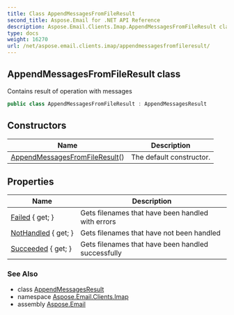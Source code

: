 ```yaml
---
title: Class AppendMessagesFromFileResult
second_title: Aspose.Email for .NET API Reference
description: Aspose.Email.Clients.Imap.AppendMessagesFromFileResult class. Contains result of operation with messages
type: docs
weight: 16270
url: /net/aspose.email.clients.imap/appendmessagesfromfileresult/
---
```

## AppendMessagesFromFileResult class

Contains result of operation with messages

```csharp
public class AppendMessagesFromFileResult : AppendMessagesResult
```

## Constructors

| Name | Description |
| --- | --- |
| [AppendMessagesFromFileResult](appendmessagesfromfileresult/)() | The default constructor. |

## Properties

| Name | Description |
| --- | --- |
| [Failed](../../aspose.email.clients.imap/appendmessagesfromfileresult/failed/) { get; } | Gets filenames that have been handled with errors |
| [NotHandled](../../aspose.email.clients.imap/appendmessagesfromfileresult/nothandled/) { get; } | Gets filenames that have not been handled |
| [Succeeded](../../aspose.email.clients.imap/appendmessagesfromfileresult/succeeded/) { get; } | Gets filenames that have been handled successfully |

### See Also

* class [AppendMessagesResult](../appendmessagesresult/)
* namespace [Aspose.Email.Clients.Imap](../../aspose.email.clients.imap/)
* assembly [Aspose.Email](../../)


